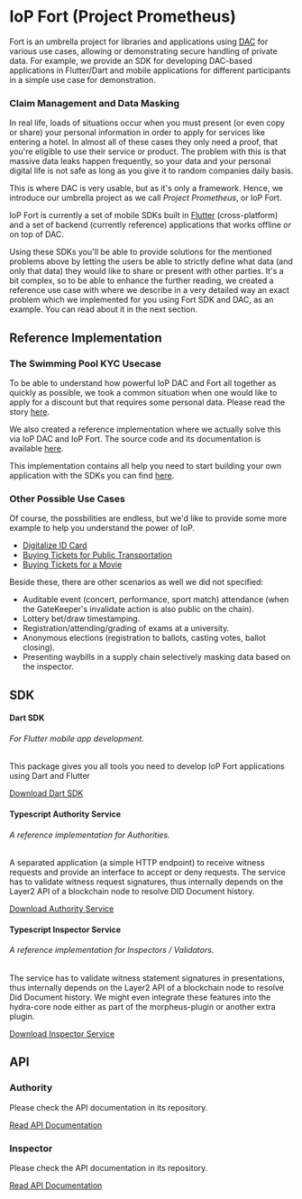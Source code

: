 # IoP Fort (Project Prometheus)

Fort is an umbrella project for libraries and applications using [DAC](dac)
for various use cases, allowing or demonstrating secure handling of private data.
For example, we provide an SDK for developing DAC-based applications in Flutter/Dart
and mobile applications for different participants in a simple use case for demonstration.

### Claim Management and Data Masking

In real life, loads of situations occur when you must present (or even copy or share) your personal information in order to apply for services like entering a hotel. In almost all of these cases they only need a proof, that you're eligible to use their service or product. The problem with this is that massive data leaks happen frequently, so your data and your personal digital life is not safe as long as you give it to random companies daily basis.

This is where DAC is very usable, but as it's only a framework. Hence, we introduce our umbrella project as we call *Project Prometheus*, or IoP Fort.

IoP Fort is currently a set of mobile SDKs built in [Flutter](https://flutter.dev/) (cross-platform) and a set of backend (currently reference) applications that works offline *or* on top of DAC.

Using these SDKs you'll be able to provide solutions for the mentioned problems above by letting the users be able to strictly define what data (and only that data) they would like to share or present with other parties. It's a bit complex, so to be able to enhance the further reading, we created a reference use case with where we describe in a very detailed way an exact problem which we implemented for you using Fort SDK and DAC, as an example. You can read about it in the next section.

## Reference Implementation

### The Swimming Pool KYC Usecase

To be able to understand how powerful IoP DAC and Fort all together as quickly as possible, we took a common situation when one would like to apply for a discount but that requires some personal data. Please read the story [here](usecases/swimming_pool.md).

We also created a reference implementation where we actually solve this via IoP DAC and IoP Fort. The source code and its documentation is available [here](https://github.com/Internet-of-People/morpheus-kyc-ui).

This implementation contains all help you need to start building your own application with the SDKs you can find [here](#SDK).

### Other Possible Use Cases

Of course, the possbilities are endless, but we'd like to provide some more example to help you understand the power of IoP.

- [Digitalize ID Card](usecases/id_card.md)
- [Buying Tickets for Public Transportation](usecases/public_transportation.md)
- [Buying Tickets for a Movie](usecases/movie_theater.md)

Beside these, there are other scenarios as well we did not specified:

- Auditable event (concert, performance, sport match) attendance (when the GateKeeper's invalidate action is also public on the chain).
- Lottery bet/draw timestamping.
- Registration/attending/grading of exams at a university.
- Anonymous elections (registration to ballots, casting votes, ballot closing).
- Presenting waybills in a supply chain selectively masking data based on the inspector.

## SDK

<div class="row">
  <div class="col-sm-4">
    <div class="card h-100">
      <div class="card-body d-flex flex-column">
        <h4 class="card-title">Dart SDK</h4>
        <h6 class="card-subtitle mb-2 text-muted">For Flutter mobile app development.</h6>
        <p class="card-text">
          This package gives you all tools you need to develop IoP Fort applications using Dart and Flutter
        </p>
        <a href="https://github.com/Internet-of-People/morpheus-dart" target="_blank" class="btn btn-sm btn-outline-primary mt-auto">Download Dart SDK</a>
      </div>
    </div>
  </div>
  <div class="col-sm-4">
    <div class="card h-100">
      <div class="card-body d-flex flex-column">
        <h4 class="card-title">Typescript Authority Service</h4>
        <h6 class="card-subtitle mb-2 text-muted">A reference implementation for Authorities.</h6>
        <p class="card-text">
          A separated application (a simple HTTP endpoint) to receive witness requests and provide an interface to accept or deny requests.
          The service has to validate witness request signatures, thus internally depends on the Layer2 API of a blockchain node to resolve DID Document history.
        </p>
        <a href="https://github.com/internet-of-people/morpheus-ts/tree/master/packages/authority-service" target="_blank" class="btn btn-sm btn-outline-primary mt-auto">Download Authority Service</a>
      </div>
    </div>
  </div>
  <div class="col-sm-4">
    <div class="card h-100">
      <div class="card-body d-flex flex-column">
        <h4 class="card-title">Typescript Inspector Service</h4>
        <h6 class="card-subtitle mb-2 text-muted">A reference implementation for Inspectors / Validators.</h6>
        <p class="card-text">
          The service has to validate witness statement signatures in presentations, thus internally depends on the Layer2 API of a blockchain node to resolve Did Document history.
          We might even integrate these features into the hydra-core node either as part of the morpheus-plugin or another extra plugin.
        </p>
        <a href="https://github.com/internet-of-people/morpheus-ts/tree/master/packages/inspector-service" target="_blank" class="btn btn-sm btn-outline-primary mt-auto">Download Inspector Service</a>
      </div>
    </div>
  </div>
</div>

## API

### Authority

Please check the API documentation in its repository.

<a href="https://github.com/internet-of-people/morpheus-ts/tree/master/packages/authority-service/README.md#API" target="_blank" class="btn btn-sm btn-outline-primary">Read API Documentation</a>

### Inspector

Please check the API documentation in its repository.

<a href="https://github.com/internet-of-people/morpheus-ts/tree/master/packages/authority-service/README.md#API" target="_blank" class="btn btn-sm btn-outline-primary">Read API Documentation</a>
